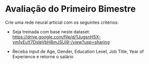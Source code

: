 # Avaliação do Primeiro Bimestre

Crie uma rede neural articial com os seguintes critérios:

* Seja treinada com base neste dataset: https://drive.google.com/file/d/1JugsnH5X-ym1vEuY7DsleVbH8mJSUj9-/view?usp=sharing

* Receba input de Age, Gender, Education Level, Job Title, Year of Experience e retorne o salário